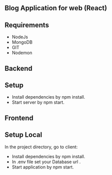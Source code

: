 ## Blog Application for web (React) 

## Requirements
* NodeJs
* MongoDB
* GIT
* Nodemon

## Backend
## Setup

- Install dependencies by npm install.
- Start server by npm start.

## Frontend
## Setup Local

In the project directory, go to client:
* Install dependencies by npm install.
* In .env file set your Database url .
* Start application by npm start.